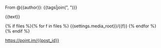 From @{{author}}: {{tags|join(", ")}}

{{text}}

{% if files %}{% for f in files %}
{{settings.media_root}}/{{f}}
{% endfor %}{% endif %}

https://point.im/{{post_id}}
